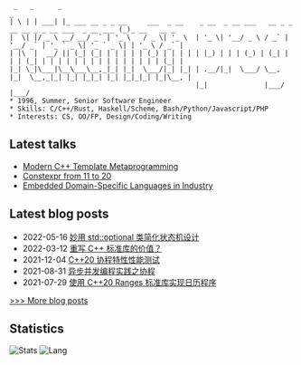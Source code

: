 
```
 _   _      _                                                                                      _
| \ | | ___| |_ ___ __ _ _ __     ___  _ __    _ __  _ __ ___   __ _ _ __ __ _ _ __ ___  _ __ ___ (_)_ __   __ _
|  \| |/ _ \ __/ __/ _` | '_ \   / _ \| '_ \  | '_ \| '__/ _ \ / _` | '__/ _` | '_ ` _ \| '_ ` _ \| | '_ \ / _` |
| |\  |  __/ || (_| (_| | | | | | (_) | | | | | |_) | | | (_) | (_| | | | (_| | | | | | | | | | | | | | | | (_| |
|_| \_|\___|\__\___\__,_|_| |_|  \___/|_| |_| | .__/|_|  \___/ \__, |_|  \__,_|_| |_| |_|_| |_| |_|_|_| |_|\__, |
                                              |_|              |___/                                       |___/
* 1996, Summer, Senior Software Engineer
* Skills: C/C++/Rust, Haskell/Scheme, Bash/Python/Javascript/PHP
* Interests: CS, OO/FP, Design/Coding/Writing
```

## Latest talks
- [Modern C++ Template Metaprogramming](http://netcan.github.io/presentation/metaprogramming)
- [Constexpr from 11 to 20](https://netcan.github.io/presentation/constexpr_from_11_20)
- [Embedded Domain-Specific Languages in Industry](https://netcan.github.io/presentation/edsl_in_industry)

## Latest blog posts
- 2022-05-16 [妙用 std::optional 类简化状态机设计](https://netcan.github.io/2022/05/16/%E5%A6%99%E7%94%A8-std-optional-%E7%B1%BB%E7%AE%80%E5%8C%96%E7%8A%B6%E6%80%81%E6%9C%BA%E8%AE%BE%E8%AE%A1/)
- 2022-03-12 [重写 C++ 标准库的价值？](https://netcan.github.io/2022/03/12/%E9%87%8D%E5%86%99C-%E6%A0%87%E5%87%86%E5%BA%93%E7%9A%84%E4%BB%B7%E5%80%BC%EF%BC%9F/)
- 2021-12-04 [C++20 协程特性性能测试](https://netcan.github.io/2021/12/04/C-20%E5%8D%8F%E7%A8%8B%E7%89%B9%E6%80%A7%E6%80%A7%E8%83%BD%E6%B5%8B%E8%AF%95/)
- 2021-08-31 [异步并发编程实践之协程](https://netcan.github.io/2021/08/31/%E5%BC%82%E6%AD%A5%E5%B9%B6%E5%8F%91%E7%BC%96%E7%A8%8B%E5%AE%9E%E8%B7%B5%E4%B9%8B%E5%8D%8F%E7%A8%8B/)
- 2021-07-29 [使用 C++20 Ranges 标准库实现日历程序](https://netcan.github.io/2021/07/29/%E4%BD%BF%E7%94%A8C-20-Ranges%E6%A0%87%E5%87%86%E5%BA%93%E5%AE%9E%E7%8E%B0%E6%97%A5%E5%8E%86%E7%A8%8B%E5%BA%8F/)

[>>> More blog posts](https://netcan.github.io/archives/)

## Statistics
![Stats](https://github-readme-stats.vercel.app/api?username=netcan)
![Lang](https://github-readme-stats.vercel.app/api/top-langs/?username=netcan&hide=ipynb,html&layout=compact)
